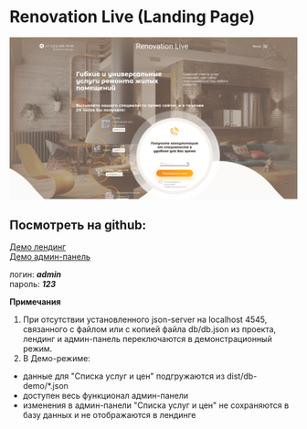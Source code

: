 # Renovation Live (Landing Page)

![review](dist/images/review.png "Renovation Live")

## Посмотреть на github:

[Демо лендинг](https://alekstar79.github.io/renovation-live)  
[Демо админ-панель](https://alekstar79.github.io/renovation-live/admin)

логин:  **_admin_**  
пароль: **_123_**

**Примечания**
1. При отсутствии установленного json-server на localhost 4545, связанного с файлом или с копией файла db/db.json из проекта,
   лендинг и админ-панель переключаются в демонстрационный режим.
2. В Демо-режиме:
  - данные для "Списка услуг и цен" подгружаются из dist/db-demo/*.json
  - доступен весь функционал админ-панели
  - изменения в админ-панели "Списка услуг и цен" не сохраняются в базу данных и не отображаются в лендинге
